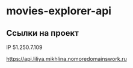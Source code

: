 # movies-explorer-api

## Ссылки на проект

IP 51.250.7.109

https://api.liliya.mikhlina.nomoredomainswork.ru
